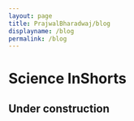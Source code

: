 ```yaml
---
layout: page
title: PrajwalBharadwaj/blog
displayname: /blog
permalink: /blog
---
```


# Science InShorts

## Under construction
